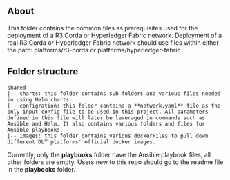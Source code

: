 ## About
This folder contains the common files as prerequisites used for the deployment of a R3 Corda or Hyperledger Fabric network. Deployment of a real R3 Corda or Hyperledger Fabric network should use files within either the path: platforms/r3-corda or platforms/hyperledger-fabric

## Folder structure
```
shared
|-- charts: this folder contains sub folders and various files needed in using Helm charts.
|-- configration: this folder contains a **network.yaml** file as the only input config file to be used in this project. All parameters defined in this file will later be leveraged in commands such as Ansible and Helm. It also contains various folders and files for Ansible playbooks.
|-- images: this folder contains various dockerFiles to pull down different DLT platforms' official docker images.
```
Currently, only the **playbooks** folder have the Ansible playbook files, all other folders are empty. Users new to this repo should go to the readme file in the **playbooks** folder.